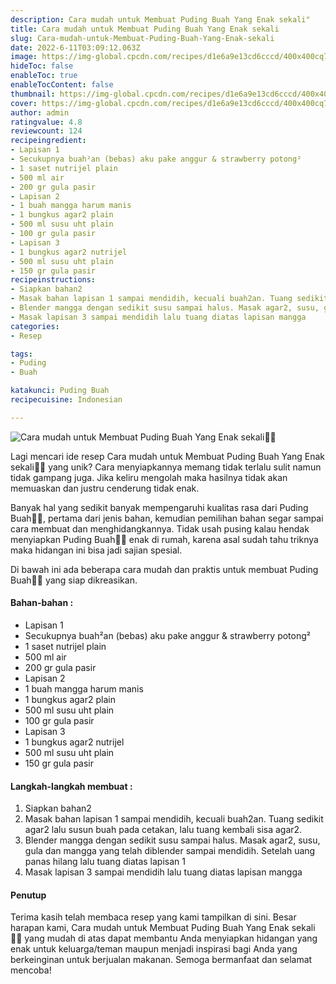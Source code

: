 ```yaml
---
description: Cara mudah untuk Membuat Puding Buah Yang Enak sekali"
title: Cara mudah untuk Membuat Puding Buah Yang Enak sekali
slug: Cara-mudah-untuk-Membuat-Puding-Buah-Yang-Enak-sekali
date: 2022-6-11T03:09:12.063Z
image: https://img-global.cpcdn.com/recipes/d1e6a9e13cd6cccd/400x400cq70/photo.jpg
hideToc: false
enableToc: true
enableTocContent: false
thumbnail: https://img-global.cpcdn.com/recipes/d1e6a9e13cd6cccd/400x400cq70/photo.jpg
cover: https://img-global.cpcdn.com/recipes/d1e6a9e13cd6cccd/400x400cq70/photo.jpg
author: admin
ratingvalue: 4.8
reviewcount: 124
recipeingredient:
- Lapisan 1
- Secukupnya buah²an (bebas) aku pake anggur & strawberry potong²
- 1 saset nutrijel plain
- 500 ml air
- 200 gr gula pasir
- Lapisan 2
- 1 buah mangga harum manis
- 1 bungkus agar2 plain
- 500 ml susu uht plain
- 100 gr gula pasir
- Lapisan 3
- 1 bungkus agar2 nutrijel
- 500 ml susu uht plain
- 150 gr gula pasir
recipeinstructions:
- Siapkan bahan2
- Masak bahan lapisan 1 sampai mendidih, kecuali buah2an. Tuang sedikit agar2 lalu susun buah pada cetakan, lalu tuang kembali sisa agar2.
- Blender mangga dengan sedikit susu sampai halus. Masak agar2, susu, gula dan mangga yang telah diblender sampai mendidih. Setelah uang panas hilang lalu tuang diatas lapisan 1
- Masak lapisan 3 sampai mendidih lalu tuang diatas lapisan mangga
categories:
- Resep

tags:
- Puding
- Buah

katakunci: Puding Buah
recipecuisine: Indonesian

---
```


![Cara mudah untuk Membuat Puding Buah Yang Enak sekali👩‍🍳](https://img-global.cpcdn.com/recipes/d1e6a9e13cd6cccd/400x400cq70/photo.jpg)

Lagi mencari ide resep Cara mudah untuk Membuat Puding Buah Yang Enak sekali👩‍🍳 yang unik? Cara menyiapkannya memang tidak terlalu sulit namun tidak gampang juga. Jika keliru mengolah maka hasilnya tidak akan memuaskan dan justru cenderung tidak enak.

Banyak hal yang sedikit banyak mempengaruhi kualitas rasa dari Puding Buah👩‍🍳, pertama dari jenis bahan, kemudian pemilihan bahan segar sampai cara membuat dan menghidangkannya. Tidak usah pusing kalau hendak menyiapkan Puding Buah👩‍🍳 enak di rumah, karena asal sudah tahu triknya maka hidangan ini bisa jadi sajian spesial.

Di bawah ini ada beberapa cara mudah dan praktis untuk membuat Puding Buah👩‍🍳 yang siap dikreasikan.

<!--inarticleads1-->

#### Bahan-bahan :

- Lapisan 1
- Secukupnya buah²an (bebas) aku pake anggur & strawberry potong²
- 1 saset nutrijel plain
- 500 ml air
- 200 gr gula pasir
- Lapisan 2
- 1 buah mangga harum manis
- 1 bungkus agar2 plain
- 500 ml susu uht plain
- 100 gr gula pasir
- Lapisan 3
- 1 bungkus agar2 nutrijel
- 500 ml susu uht plain
- 150 gr gula pasir

<!--inarticleads2-->

#### Langkah-langkah membuat :

1. Siapkan bahan2
1. Masak bahan lapisan 1 sampai mendidih, kecuali buah2an. Tuang sedikit agar2 lalu susun buah pada cetakan, lalu tuang kembali sisa agar2.
1. Blender mangga dengan sedikit susu sampai halus. Masak agar2, susu, gula dan mangga yang telah diblender sampai mendidih. Setelah uang panas hilang lalu tuang diatas lapisan 1
1. Masak lapisan 3 sampai mendidih lalu tuang diatas lapisan mangga

#### Penutup

Terima kasih telah membaca resep yang kami tampilkan di sini. Besar harapan kami, Cara mudah untuk Membuat Puding Buah Yang Enak sekali👩‍🍳 yang mudah di atas dapat membantu Anda menyiapkan hidangan yang enak untuk keluarga/teman maupun menjadi inspirasi bagi Anda yang berkeinginan untuk berjualan makanan. Semoga bermanfaat dan selamat mencoba!